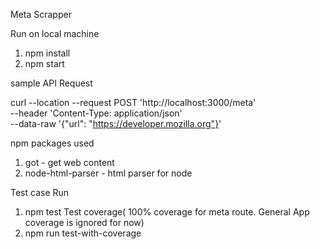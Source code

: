Meta Scrapper

Run on local machine

1. npm install
2. npm start

sample API Request

curl --location --request POST 'http://localhost:3000/meta' \
--header 'Content-Type: application/json' \
--data-raw '{"url": "https://developer.mozilla.org"}'

npm packages used
1. got - get web content
2. node-html-parser - html parser for node

Test case Run
1. npm test
Test coverage( 100% coverage for meta route. General App coverage is ignored for now)
1. npm run test-with-coverage
